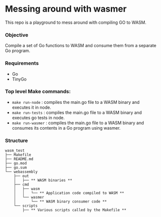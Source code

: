 # Messing around with wasmer

This repo is a playground to mess around with compiling GO to WASM.

### Objective
Compile a set of Go functions to WASM and consume them from a separate Go program.

### Requirements
- Go
- TinyGo

### Top level Make commands:
- `make run-node` : compiles the main.go file to a WASM binary and executes it in node.
- `make run-tests` : compiles the main.go file to a WASM binary and executes go tests in node.
- `make run-wasmer` : compiles the main.go file to a WASM binary and consumes its contents in a Go program using wasmer.

### Structure
```
wasm_test
├── Makefile
├── README.md
├── go.mod
├── go.sum
└── webassembly
    ├── out
    │   ├── ** WASM binaries **
    ├── cmd
    │   ├── wasm
    │   │   └── ** Application code compiled to WASM **
    │   └── wasmer
    │       └── ** WASM binary consumer code **
    └── scripts
        ├── ** Various scripts called by the Makefile **
```

